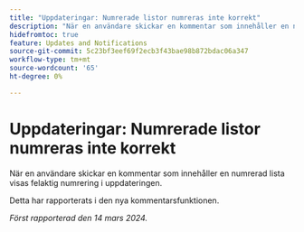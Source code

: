 ```yaml
---
title: "Uppdateringar: Numrerade listor numreras inte korrekt"
description: "När en användare skickar en kommentar som innehåller en numrerad lista, visas felaktig numrering i uppdateringen."
hidefromtoc: true
feature: Updates and Notifications
source-git-commit: 5c23bf3eef69f2ecb3f43bae98b872bdac06a347
workflow-type: tm+mt
source-wordcount: '65'
ht-degree: 0%

---
```



# Uppdateringar: Numrerade listor numreras inte korrekt

När en användare skickar en kommentar som innehåller en numrerad lista visas felaktig numrering i uppdateringen.

Detta har rapporterats i den nya kommentarsfunktionen.

_Först rapporterad den 14 mars 2024._
